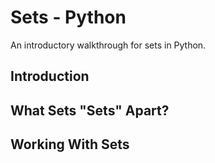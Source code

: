 # Sets - Python
An introductory walkthrough for sets in Python.

## Introduction

## What Sets "Sets" Apart?

## Working With Sets
